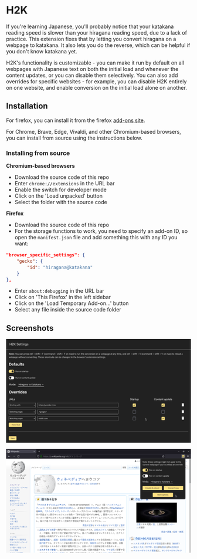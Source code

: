 # H2K
If you're learning Japanese, you'll probably notice that your katakana reading speed is slower than your hiragana reading speed, due to a lack of practice. This extension fixes that by letting you convert hiragana on a webpage to katakana. It also lets you do the reverse, which can be helpful if you don't know katakana yet.

H2K's functionality is customizable - you can make it run by default on all webpages with Japanese text on both the initial load and whenever the content updates, or you can disable them selectively. You can also add overrides for specific websites - for example, you can disable H2K entirely on one website, and enable conversion on the initial load alone on another.

## Installation

For firefox, you can install it from the firefox [add-ons site](1).

For Chrome, Brave, Edge, Vivaldi, and other Chromium-based browsers, you can install from source using the instructions below.

### Installing from source

**Chromium-based browsers**
+ Download the source code of this repo
+ Enter `chrome://extensions` in the URL bar
+ Enable the switch for developer mode
+ Click on the 'Load unpacked' button
+ Select the folder with the source code

**Firefox**
+ Download the source code of this repo
+ For the storage functions to work, you need to specify an add-on ID, so open the `manifest.json` file and add something this with any ID you want:
```json
"browser_specific_settings": {
    "gecko": {
        "id": "hiragana@katakana"
    }
},
```
+ Enter `about:debugging` in the URL bar
+ Click on 'This Firefox' in the left sidebar
+ Click on the 'Load Temporary Add-on...' button
+ Select any file inside the source code folder

[1]: https://addons.mozilla.org/en-US/firefox/addon/h2k/

## Screenshots

![screenshot of options page](./screenshots/options.png)

![screenshot of converted wikipedia](./screenshots/popup.png)